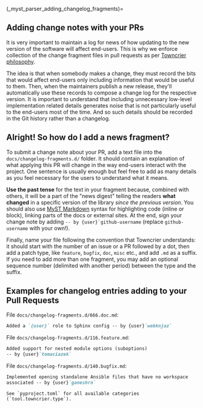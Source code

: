 <!-- markdownlint-disable first-line-heading -->

(_myst_parser_adding_changelog_fragments)=

## Adding change notes with your PRs

It is very important to maintain a log for news of how
updating to the new version of the software will affect
end-users. This is why we enforce collection of the change
fragment files in pull requests as per [Towncrier philosophy].

The idea is that when somebody makes a change, they must record
the bits that would affect end-users only including information
that would be useful to them. Then, when the maintainers publish
a new release, they'll automatically use these records to compose
a change log for the respective version. It is important to
understand that including unnecessary low-level implementation
related details generates noise that is not particularly useful
to the end-users most of the time. And so such details should be
recorded in the Git history rather than a changelog.

## Alright! So how do I add a news fragment?

To submit a change note about your PR, add a text file into the
`docs/changelog-fragments.d/` folder. It should contain an
explanation of what applying this PR will change in the way
end-users interact with the project. One sentence is usually
enough but feel free to add as many details as you feel necessary
for the users to understand what it means.

**Use the past tense** for the text in your fragment because,
combined with others, it will be a part of the "news digest"
telling the readers **what changed** in a specific version of
the library *since the previous version*. You should also use
[MyST Markdown] syntax for highlighting code (inline or block),
linking parts of the docs or external sites.
At the end, sign your change note by adding ```-- by
{user}`github-username``` (replace `github-username` with
your own!).

Finally, name your file following the convention that Towncrier
understands: it should start with the number of an issue or a
PR followed by a dot, then add a patch type, like `feature`,
`bugfix`, `doc`, `misc` etc., and add `.md` as a suffix. If you
need to add more than one fragment, you may add an optional
sequence number (delimited with another period) between the type
and the suffix.

## Examples for changelog entries adding to your Pull Requests

File `docs/changelog-fragments.d/666.doc.md`:

```md
Added a `{user}` role to Sphinx config -- by {user}`webknjaz`
```

File `docs/changelog-fragments.d/116.feature.md`:

```md
Added support for nested module options (suboptions)
-- by {user}`tomaciazek`
```

File `docs/changelog-fragments.d/140.bugfix.md`:

```md
Implemented opening standalone Ansible files that have no workspace
associated -- by {user}`ganeshrn`
```

```{tip}
See `pyproject.toml` for all available categories
(`tool.towncrier.type`).
```

[MyST Markdown]:
https://myst-parser.rtfd.io/en/latest/syntax/syntax.html
[Towncrier philosophy]:
https://towncrier.rtfd.io/en/actual-freaking-docs/#philosophy
